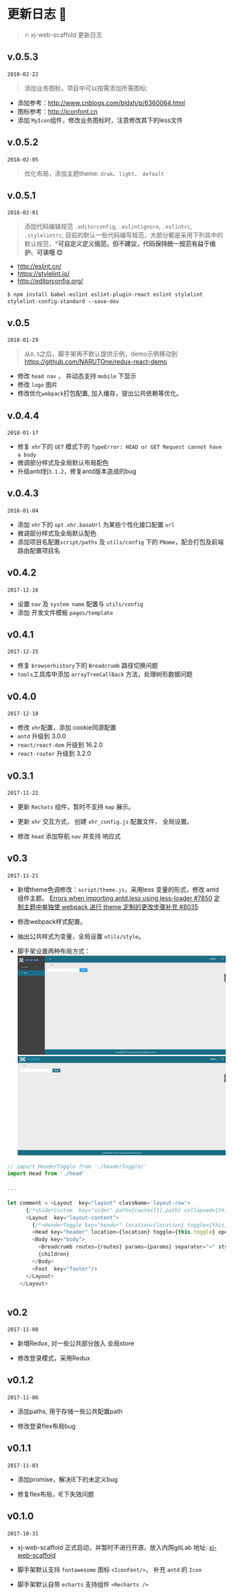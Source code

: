 # 更新日志 :bug:
> :fire: xj-web-scaffold 更新日志

## v.0.5.3

`2018-02-22`

> 添加业务图标，项目中可以按需添加所需图标; 

- 添加参考：http://www.cnblogs.com/bldxh/p/6360064.html
- 图标参考：http://iconfont.cn
- 添加 `MyIcon`组件，修改业务图标时，注意修改其下的less文件

## v.0.5.2

`2018-02-05`

> 优化布局，添加主题theme:  `drak`、`light`、 `default`

## v.0.5.1

`2018-02-01`

> 添加代码编辑规范 `.editorconfig`, `.eslintignore`, `.eslintrc`, `.stylelintrc`;
> 目前的默认一些代码编写规范，大部分都是采用下列其中的默认规范，***可自定义定义规范，但不建议，代码保持统一规范有益于维护、可读哦 :blush:**

- http://eslint.cn/
- https://stylelint.io/
- http://editorconfig.org/

```
$ npm install babel-eslint eslint-plugin-react eslint stylelint stylelint-config-standard --save-dev

```

## v.0.5

`2018-01-29`

> 从`0.5`之后，脚手架再不默认提供示例，demo示例移动到 https://github.com/NARUTOne/redux-react-demo

- 修改 `head nav` ， 并动态支持 `mobile` 下显示
- 修改 `logo` 图片
- 修改优化`webpack`打包配置, 加入缓存，提出公共依赖等优化。

## v.0.4.4 

`2018-01-17`

- 修复 `xhr`下的 `GET` 模式下的 `TypeError: HEAD or GET Request cannot have a body`
- 微调部分样式及全局默认布局配色
- 升级antd到`3.1.2`，修复antd版本造成的bug

## v.0.4.3 

`2018-01-04`

- 添加 `xhr`下的 `opt.xhr.baseUrl` 为某些个性化接口配置 `url`
- 微调部分样式及全局默认配色
- 添加项目名配置`script/paths` 及 `utils/config` 下的 `PName`，配合打包及前端路由配置项目名

## v0.4.2

`2017-12-16`

- 设置 `nav` 及 `system name` 配置与 `utils/config`
- 添加 开发文件模板 `pages/template`

## v0.4.1

`2017-12-15`

- 修复 `browserhistory`下的 `Breadcrumb` 路径切换问题
- `tools`工具库中添加 `arrayTreeCallBack` 方法，处理树形数据问题

## v0.4.0

`2017-12-10`

- 修改 `xhr`配置，添加 cookie同源配置
- `antd` 升级到 3.0.0
- `react/react-dom` 升级到 16.2.0
- `react-router` 升级到 3.2.0

## v0.3.1

`2017-11-22`

- 更新 `Rechats` 组件，暂时不支持 `map` 展示。

- 更新 `xhr` 交互方式， 创建 `xhr_config.js` 配置文件， 全局设置。

- 修改 `head` 添加导航  `nav` 并支持 响应式

## v0.3

`2017-11-21`

- 新增theme色调修改：`script/theme.js`，采用less 变量的形式，修改 antd 组件主题。
[Errors when importing antd.less using less-loader #7850](https://github.com/ant-design/ant-design/issues/7850)
[定制主题中单独使 webpack 进行 theme 定制的更改步骤补充 #8035](https://github.com/ant-design/ant-design/pull/8035/commits/7fef8e993a0049579d3a00de4691efef255127b6)

- 修改webpack样式配置。

- 抽出公共样式为变量，全局设置 `utils/style`。

- 脚手架设置两种布局方式：
![](https://raw.githubusercontent.com/NARUTOne/resources-github/master/imgs/xj-web-scaffold/layout1.png)
![](https://raw.githubusercontent.com/NARUTOne/resources-github/master/imgs/xj-web-scaffold/layout2.png)

```js
// import HeaderToggle from './headerToggle/'
import Head from './head'

...

let comment = <Layout  key="layout" className='layout-row'>
      {/*<SiderCustom  key="sider" path={routes[1].path} collapsed={this.state.collapsed} />*/}
      <Layout  key="layout-content">
        {/*<HeaderToggle key="header" location={location} toggle={this.toggle} open={this.state.collapsed} user={user} logout={logoutSuccess}/>*/}
        <Head key="header" location={location} toggle={this.toggle} open={this.state.collapsed} user={user} logout={logoutSuccess}/>
        <Body key="body">
          <Breadcrumb routes={routes} params={params} separator=">" style={{padding: '0 8px 8px'}}/>
          {children}
        </Body>
        <Foot  key="footer"/>
      </Layout>
    </Layout>
    
```

## v0.2

`2017-11-08`

- 新增Redux, 对一些公共部分放入 全局store

- 修改登录模式，采用Redux

## v0.1.2

`2017-11-06`

- 添加paths, 用于存储一些公共配置path

- 修改登录flex布局bug

## v0.1.1

`2017-11-03`

- 添加promise，解决IE下的未定义bug

- 修复flex布局，IE下失效问题

## v0.1.0 

`2017-10-31`

- xj-web-scaffold 正式启动，并暂时不进行开源，放入内网gitLab 
  地址: [xj-web-scaffold](http://172.168.0.114:8089/wuzhong/xj-web-scaffold)

- 脚手架默认支持 `fontawesome` 图标 `<IconFont/>`， 补充 `antd` 的 `Icon`

- 脚手架默认自带 `echarts` 支持组件 `<Recharts />`

  